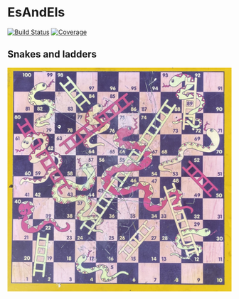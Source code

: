 # EsAndEls

[![Build Status](https://github.com/hannesbecher/EsAndEls.jl/actions/workflows/CI.yml/badge.svg?branch=main)](https://github.com/hannesbecher/EsAndEls.jl/actions/workflows/CI.yml?query=branch%3Amain)
[![Coverage](https://codecov.io/gh/hannesbecher/EsAndEls.jl/branch/main/graph/badge.svg)](https://codecov.io/gh/hannesbecher/EsAndEls.jl)

## Snakes and ladders
![S&L](img/photo.jpg)